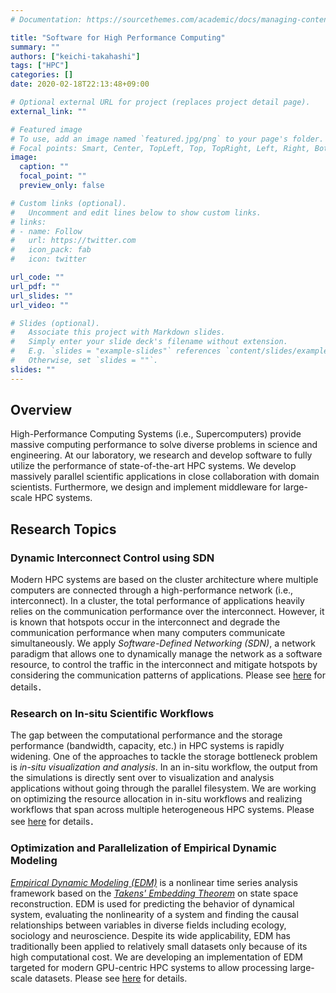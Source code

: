 ```yaml
---
# Documentation: https://sourcethemes.com/academic/docs/managing-content/

title: "Software for High Performance Computing"
summary: ""
authors: ["keichi-takahashi"]
tags: ["HPC"]
categories: []
date: 2020-02-18T22:13:48+09:00

# Optional external URL for project (replaces project detail page).
external_link: ""

# Featured image
# To use, add an image named `featured.jpg/png` to your page's folder.
# Focal points: Smart, Center, TopLeft, Top, TopRight, Left, Right, BottomLeft, Bottom, BottomRight.
image:
  caption: ""
  focal_point: ""
  preview_only: false

# Custom links (optional).
#   Uncomment and edit lines below to show custom links.
# links:
# - name: Follow
#   url: https://twitter.com
#   icon_pack: fab
#   icon: twitter

url_code: ""
url_pdf: ""
url_slides: ""
url_video: ""

# Slides (optional).
#   Associate this project with Markdown slides.
#   Simply enter your slide deck's filename without extension.
#   E.g. `slides = "example-slides"` references `content/slides/example-slides.md`.
#   Otherwise, set `slides = ""`.
slides: ""
---
```


## Overview

High-Performance Computing Systems (i.e., Supercomputers) provide massive
computing performance to solve diverse problems in science and engineering. At
our laboratory, we research and develop software to fully utilize the
performance of state-of-the-art HPC systems. We develop massively parallel
scientific applications in close collaboration with domain scientists.
Furthermore, we design and implement middleware for large-scale HPC systems.

## Research Topics

### Dynamic Interconnect Control using SDN

Modern HPC systems are based on the cluster architecture where multiple
computers are connected through a high-performance network
(i.e., interconnect). In a cluster, the total performance of applications
heavily relies on the communication performance over the interconnect. However,
it is known that hotspots occur in the interconnect and degrade the
communication performance when many computers communicate simultaneously. We
apply _Software-Defined Networking (SDN)_, a network paradigm that allows one
to dynamically manage the network as a software resource, to control the
traffic in the interconnect and mitigate hotspots by considering the
communication patterns of applications. Please see [here](/project/sdn-mpi)
for details．

### Research on In-situ Scientific Workflows

The gap between the computational performance and the storage performance
(bandwidth, capacity, etc.) in HPC systems is rapidly widening. One of the
approaches to tackle the storage bottleneck problem is _in-situ visualization
and analysis_. In an in-situ workflow, the output from the simulations is
directly sent over to visualization and analysis applications without going
through the parallel filesystem. We are working on optimizing the resource
allocation in in-situ workflows and realizing workflows that span across
multiple heterogeneous HPC systems.
Please see [here](/project/in-situ-workflows) for details．

### Optimization and Parallelization of Empirical Dynamic Modeling

_[Empirical Dynamic Modeling (EDM)](https://deepeco.ucsd.edu/nonlinear-dynamics-research/edm/)_
is a nonlinear time series analysis framework based on the
_[Takens' Embedding Theorem](https://www.worldscientific.com/doi/abs/10.1142/s0218127491000634)_ on state space reconstruction.
EDM is used for predicting the behavior of dynamical system, evaluating the
nonlinearity of a system and finding the causal relationships between
variables in diverse fields including ecology, sociology and neuroscience.
Despite its wide applicability, EDM has traditionally been applied to
relatively small datasets only because of its high computational cost. We are
developing an implementation of EDM targeted for modern GPU-centric HPC
systems to allow processing large-scale datasets.
Please see [here](/project/optimization-of-edm) for details.
